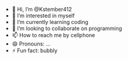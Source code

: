 - 👋 Hi, I’m @Kstember412
- 👀 I’m interested in myself
- 🌱 I’m currently learning coding
- 💞️ I’m looking to collaborate on programming
- 📫 How to reach me by cellphone
- 😄 Pronouns: ...
- ⚡ Fun fact: bubbly

<!---
Kstember412/Kstember412 is a ✨ special ✨ repository because its `README.md` (this file) appears on your GitHub profile.
You can click the Preview link to take a look at your changes.
--->
